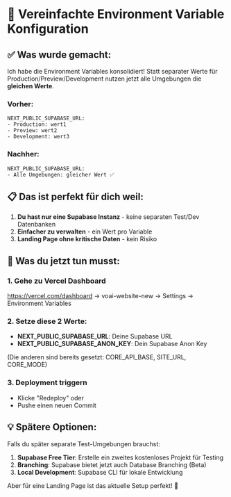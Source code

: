 # 🎯 Vereinfachte Environment Variable Konfiguration

## ✅ Was wurde gemacht:

Ich habe die Environment Variables konsolidiert! Statt separater Werte für Production/Preview/Development nutzen jetzt alle Umgebungen die **gleichen Werte**.

### Vorher:
```
NEXT_PUBLIC_SUPABASE_URL:
- Production: wert1
- Preview: wert2  
- Development: wert3
```

### Nachher:
```
NEXT_PUBLIC_SUPABASE_URL:
- Alle Umgebungen: gleicher Wert ✅
```

## 📋 Das ist perfekt für dich weil:

1. **Du hast nur eine Supabase Instanz** - keine separaten Test/Dev Datenbanken
2. **Einfacher zu verwalten** - ein Wert pro Variable
3. **Landing Page ohne kritische Daten** - kein Risiko

## 🚀 Was du jetzt tun musst:

### 1. Gehe zu Vercel Dashboard
https://vercel.com/dashboard → voai-website-new → Settings → Environment Variables

### 2. Setze diese 2 Werte:
- **NEXT_PUBLIC_SUPABASE_URL**: Deine Supabase URL
- **NEXT_PUBLIC_SUPABASE_ANON_KEY**: Dein Supabase Anon Key

(Die anderen sind bereits gesetzt: CORE_API_BASE, SITE_URL, CORE_MODE)

### 3. Deployment triggern
- Klicke "Redeploy" oder
- Pushe einen neuen Commit

## 💡 Spätere Optionen:

Falls du später separate Test-Umgebungen brauchst:
1. **Supabase Free Tier**: Erstelle ein zweites kostenloses Projekt für Testing
2. **Branching**: Supabase bietet jetzt auch Database Branching (Beta)
3. **Local Development**: Supabase CLI für lokale Entwicklung

Aber für eine Landing Page ist das aktuelle Setup perfekt! 🎉